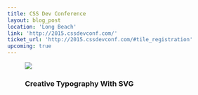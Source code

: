 ```yaml
---
title: CSS Dev Conference
layout: blog_post
location: 'Long Beach'
link: 'http://2015.cssdevconf.com/'
ticket_url: 'http://2015.cssdevconf.com/#tile_registration'
upcoming: true
---
```

<figure>
    <img src="{% asset_path talks/css-dev-conf.png %}">
    <figcaption>
        <h3>Creative Typography With SVG</h3>
    </figcaption>
</figure> 